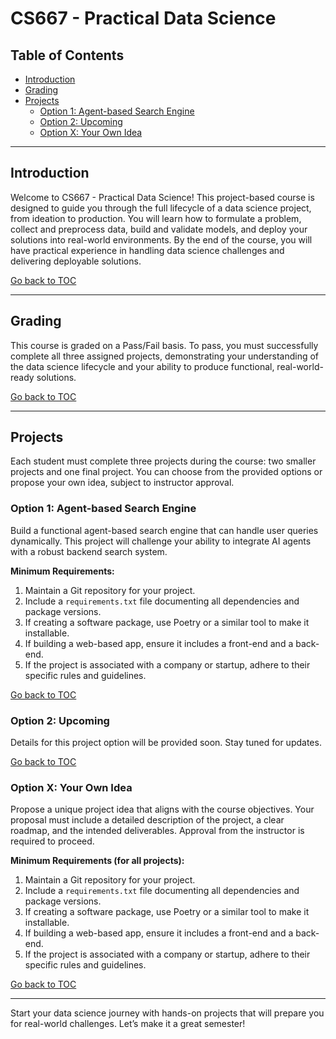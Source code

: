 # CS667 - Practical Data Science

## Table of Contents
- [Introduction](#introduction)
- [Grading](#grading)
- [Projects](#projects)
  - [Option 1: Agent-based Search Engine](#option-1-agent-based-search-engine)
  - [Option 2: Upcoming](#option-2-upcoming)
  - [Option X: Your Own Idea](#option-x-your-own-idea)

---

## Introduction

Welcome to CS667 - Practical Data Science! This project-based course is designed to guide you through the full lifecycle of a data science project, from ideation to production. You will learn how to formulate a problem, collect and preprocess data, build and validate models, and deploy your solutions into real-world environments. By the end of the course, you will have practical experience in handling data science challenges and delivering deployable solutions.

[Go back to TOC](#table-of-contents)

---

## Grading

This course is graded on a Pass/Fail basis. To pass, you must successfully complete all three assigned projects, demonstrating your understanding of the data science lifecycle and your ability to produce functional, real-world-ready solutions.

[Go back to TOC](#table-of-contents)

---

## Projects

Each student must complete three projects during the course: two smaller projects and one final project. You can choose from the provided options or propose your own idea, subject to instructor approval.

### Option 1: Agent-based Search Engine

Build a functional agent-based search engine that can handle user queries dynamically. This project will challenge your ability to integrate AI agents with a robust backend search system.

**Minimum Requirements:**
1. Maintain a Git repository for your project.
2. Include a `requirements.txt` file documenting all dependencies and package versions.
3. If creating a software package, use Poetry or a similar tool to make it installable.
4. If building a web-based app, ensure it includes a front-end and a back-end.
5. If the project is associated with a company or startup, adhere to their specific rules and guidelines.

[Go back to TOC](#table-of-contents)

### Option 2: Upcoming

Details for this project option will be provided soon. Stay tuned for updates.

[Go back to TOC](#table-of-contents)

### Option X: Your Own Idea

Propose a unique project idea that aligns with the course objectives. Your proposal must include a detailed description of the project, a clear roadmap, and the intended deliverables. Approval from the instructor is required to proceed.

**Minimum Requirements (for all projects):**
1. Maintain a Git repository for your project.
2. Include a `requirements.txt` file documenting all dependencies and package versions.
3. If creating a software package, use Poetry or a similar tool to make it installable.
4. If building a web-based app, ensure it includes a front-end and a back-end.
5. If the project is associated with a company or startup, adhere to their specific rules and guidelines.

[Go back to TOC](#table-of-contents)

---

Start your data science journey with hands-on projects that will prepare you for real-world challenges. Let’s make it a great semester!

